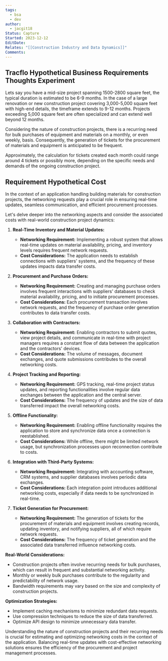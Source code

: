 ```yaml
---
tags:
  - bsa
  - dev
author:
  - jacgit18
Status: Capture
Started: 2023-12-12
EditDate: 
Relates: "[[Construction Industry and Data Dynamics]]"
Comments:
---
```

## Tracflo Hypothetical Business Requirements Thoughts Experiment


Lets say you have a mid-size project spanning 1500-2800 square feet, the typical duration is estimated to be 6-9 months. In the case of a large renovation or new construction project covering 3,000-5,000 square feet with high-end details, the timeframe extends to 9-12 months. Projects exceeding 5,000 square feet are often specialized and can extend well beyond 12 months.

Considering the nature of construction projects, there is a recurring need for bulk purchases of equipment and materials on a monthly, or even weekly, basis. Consequently, the generation of tickets for the procurement of materials and equipment is anticipated to be frequent.

Approximately, the calculation for tickets created each month could range around 4 tickets or possibly more, depending on the specific needs and demands of the ongoing construction project.


## Requirement Hypothetical Cost 

In the context of an application handling building materials for construction projects, the networking requests play a crucial role in ensuring real-time updates, seamless communication, and efficient procurement processes. 

Let's delve deeper into the networking aspects and consider the associated costs with real-world construction project dynamics:

1. **Real-Time Inventory and Material Updates:**
   - **Networking Requirement:** Implementing a robust system that allows real-time updates on material availability, pricing, and inventory levels requires frequent network requests.
   - **Cost Considerations:** The application needs to establish connections with suppliers' systems, and the frequency of these updates impacts data transfer costs.

2. **Procurement and Purchase Orders:**
   - **Networking Requirement:** Creating and managing purchase orders involves frequent interactions with suppliers' databases to check material availability, pricing, and to initiate procurement processes.
   - **Cost Considerations:** Each procurement transaction involves network requests, and the frequency of purchase order generation contributes to data transfer costs.

3. **Collaboration with Contractors:**
   - **Networking Requirement:** Enabling contractors to submit quotes, view project details, and communicate in real-time with project managers requires a constant flow of data between the application and the contractors' devices.
   - **Cost Considerations:** The volume of messages, document exchanges, and quote submissions contributes to the overall networking costs.

4. **Project Tracking and Reporting:**
   - **Networking Requirement:** GPS tracking, real-time project status updates, and reporting functionalities involve regular data exchanges between the application and the central server.
   - **Cost Considerations:** The frequency of updates and the size of data transferred impact the overall networking costs.

5. **Offline Functionality:**
   - **Networking Requirement:** Enabling offline functionality requires the application to store and synchronize data once a connection is reestablished.
   - **Cost Considerations:** While offline, there might be limited network usage, but synchronization processes upon reconnection contribute to costs.

6. **Integration with Third-Party Systems:**
   - **Networking Requirement:** Integrating with accounting software, CRM systems, and supplier databases involves periodic data exchanges.
   - **Cost Considerations:** Each integration point introduces additional networking costs, especially if data needs to be synchronized in real-time.

7. **Ticket Generation for Procurement:**
   - **Networking Requirement:** The generation of tickets for the procurement of materials and equipment involves creating records, updating inventory, and notifying suppliers, all of which require network requests.
   - **Cost Considerations:** The frequency of ticket generation and the associated data transferred influence networking costs.

**Real-World Considerations:**
   - Construction projects often involve recurring needs for bulk purchases, which can result in frequent and substantial networking activity.
   - Monthly or weekly bulk purchases contribute to the regularity and predictability of network usage.
   - Bandwidth requirements may vary based on the size and complexity of construction projects.

**Optimization Strategies:**
   - Implement caching mechanisms to minimize redundant data requests.
   - Use compression techniques to reduce the size of data transferred.
   - Optimize API design to minimize unnecessary data transfer.

Understanding the nature of construction projects and their recurring needs is crucial for estimating and optimizing networking costs in the context of the application. Balancing real-time updates with cost-effective networking solutions ensures the efficiency of the procurement and project management processes.